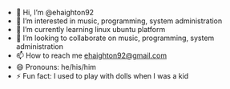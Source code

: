 - 👋 Hi, I’m @ehaighton92
- 👀 I’m interested in music, programming, system administration
- 🌱 I’m currently learning linux ubuntu platform
- 💞️ I’m looking to collaborate on music, programming, system administration
- 📫 How to reach me ehaighton92@gmail.com
- 😄 Pronouns: he/his/him
- ⚡ Fun fact: I used to play with dolls when I was a kid

<!---
ehaighton92/ehaighton92 is a ✨ special ✨ repository because its `README.md` (this file) appears on your GitHub profile.
You can click the Preview link to take a look at your changes.
--->
